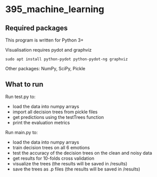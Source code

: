 # 395_machine_learning
## Required packages
This program is written for Python 3+

Visualisation requires pydot and graphviz
```
sudo apt install python-pydot python-pydot-ng graphviz
```
Other packages: NumPy, SciPy, Pickle

## What to run
Run test.py to:
 * load the data into numpy arrays
 * import all decision trees from pickle files
 * get predictions using the testTrees function
 * print the evaluation metrics

Run main.py to:
 * load the data into numpy arrays
 * train decision trees on all 6 emotions
 * test the accuracy of the decision trees on the clean and noisy data
 * get results for 10-folds cross validation
 * visualize the trees (the results will be saved in /results)
 * save the trees as .p files (the results will be saved in /results)

